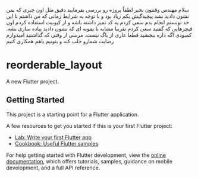 سلام مهندس وقتتون بخیر لطفاً پروژه رو بررسی بفرمایید
دقیق مثل اون چیزی که بمن نشون دادید نشد پیچیدگیش یکم زیاد بود و با توجه به شرایط زمانی که من داشتم تا این حد تونستم انجام بدم
سعی کردم یه کد تمیز داشته باشه و از کیوبیت استفاده کردم
اون فیچرهایی که گفتید سعی کردم تقریبا مشابه با نمونه ای که نشون دادید پیاده سازی بشه.
کمبودی اگه داره ببخشید قطعا عاری از باگ نیست.
مرسی از وقتی که گذاشتید امیدوارم رضایت شمارو جلب کنه و بتونیم باهم همکاری کنیم


# reorderable_layout

A new Flutter project.

## Getting Started

This project is a starting point for a Flutter application.

A few resources to get you started if this is your first Flutter project:

- [Lab: Write your first Flutter app](https://docs.flutter.dev/get-started/codelab)
- [Cookbook: Useful Flutter samples](https://docs.flutter.dev/cookbook)

For help getting started with Flutter development, view the
[online documentation](https://docs.flutter.dev/), which offers tutorials,
samples, guidance on mobile development, and a full API reference.
